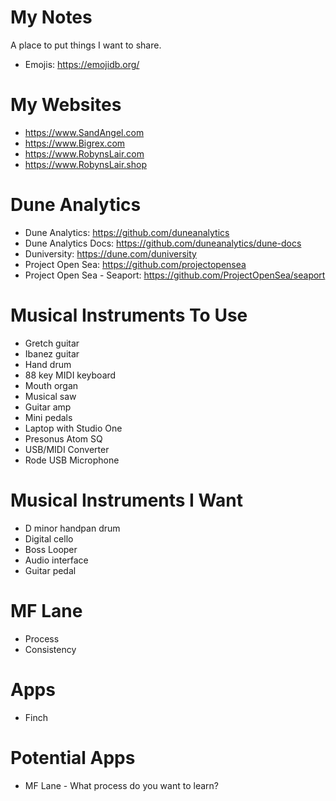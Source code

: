 # My Notes

A place to put things I want to share.

- Emojis: https://emojidb.org/


# My Websites
- https://www.SandAngel.com
- https://www.Bigrex.com
- https://www.RobynsLair.com
- https://www.RobynsLair.shop

# Dune Analytics
- Dune Analytics: https://github.com/duneanalytics
- Dune Analytics Docs: https://github.com/duneanalytics/dune-docs
- Duniversity: https://dune.com/duniversity
- Project Open Sea: https://github.com/projectopensea
- Project Open Sea - Seaport: https://github.com/ProjectOpenSea/seaport
  
# Musical Instruments To Use
- Gretch guitar
- Ibanez guitar
- Hand drum
- 88 key MIDI keyboard
- Mouth organ
- Musical saw
- Guitar amp
- Mini pedals
- Laptop with Studio One
- Presonus Atom SQ
- USB/MIDI Converter
- Rode USB Microphone

# Musical Instruments I Want
- D minor handpan drum
- Digital cello
- Boss Looper
- Audio interface
- Guitar pedal

# MF Lane
- Process
- Consistency

# Apps
- Finch

# Potential Apps
- MF Lane - What process do you want to learn?
